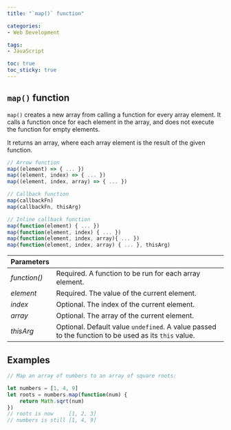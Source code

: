 ```yaml
---
title: "`map()` function"

categories: 
- Web Development

tags:
- JavaScript

toc: true
toc_sticky: true
---
```


## `map()` function

`map()` creates a new array from calling a function for every array element. It calls a function once for each element in the array, and does not execute the function for empty elements.

It returns an array, where each array element is the result of the given function.

```javascript
// Arrow function
map((element) => { ... })
map((element, index) => { ... })
map((element, index, array) => { ... })

// Callback function
map(callbackFn)
map(callbackFn, thisArg)

// Inline callback function
map(function(element) { ... })
map(function(element, index) { ... })
map(function(element, index, array){ ... })
map(function(element, index, array) { ... }, thisArg)
```


| Parameters   |                                                              |
| ------------ | ------------------------------------------------------------ |
| *function()* | Required. A function to be run for each array element.       |
| *element*    | Required. The value of the current element.                  |
| *index*      | Optional. The index of the current element.                  |
| *array*      | Optional. The array of the current element.                  |
| *thisArg*    | Optional. Default value `undefined`. A value passed to the function to be used as its `this` value. |

## Examples

```javascript
// Map an array of numbers to an array of square roots:

let numbers = [1, 4, 9]
let roots = numbers.map(function(num) {
    return Math.sqrt(num)
})
// roots is now     [1, 2, 3]
// numbers is still [1, 4, 9]
```

